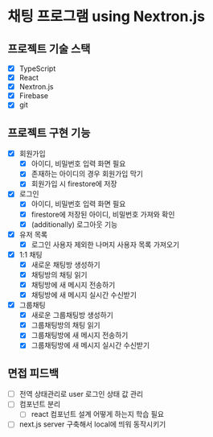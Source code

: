# 채팅 프로그램 using Nextron.js

## 프로젝트 기술 스택
- [x] TypeScript
- [x] React
- [x] Nextron.js
- [x] Firebase
- [x] git

## 프로젝트 구현 기능
- [x] 회원가입
  - [x] 아이디, 비밀번호 입력 화면 필요
  - [x] 존재하는 아이디의 경우 회원가입 막기
  - [x] 회원가입 시 firestore에 저장
- [x] 로그인
  - [x] 아이디, 비밀번호 입력 화면 필요
  - [x] firestore에 저장된 아이디, 비밀번호 가져와 확인
  - [x] (additionally) 로그아웃 기능
- [x] 유저 목록
  - [x] 로그인 사용자 제외한 나머지 사용자 목록 가져오기
- [x] 1:1 채팅
  - [x] 새로운 채팅방 생성하기
  - [x] 채팅방의 채팅 읽기
  - [x] 채팅방에 새 메시지 전송하기
  - [x] 채팅방에 새 메시지 실시간 수신받기
- [x] 그룹채팅
  - [x] 새로운 그룹채팅방 생성하기
  - [x] 그룹채팅방의 채팅 읽기
  - [x] 그룹채팅방에 새 메시지 전송하기
  - [x] 그룹채팅방에 새 메시지 실시간 수신받기

## 면접 피드백
- [ ] 전역 상태관리로 user 로그인 상태 값 관리
- [ ] 컴포넌트 분리
  - [ ] react 컴포넌트 설계 어떻게 하는지 학습 필요
- [ ] next.js server 구축해서 local에 띄워 동작시키기
